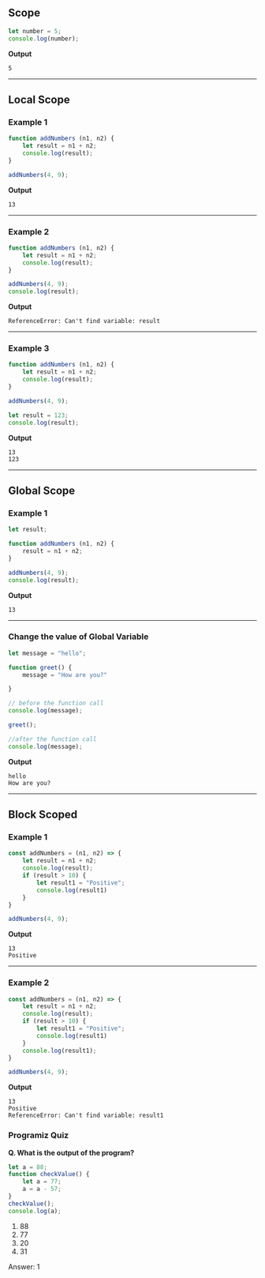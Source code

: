 ## Scope
```js
let number = 5;
console.log(number);
```
**Output**
```
5
```
***
## Local Scope
### Example 1
```js
function addNumbers (n1, n2) {
    let result = n1 + n2;
    console.log(result);
}

addNumbers(4, 9);
```
**Output**
```
13
```
***
### Example 2
```js
function addNumbers (n1, n2) {
    let result = n1 + n2;
    console.log(result);
}

addNumbers(4, 9);
console.log(result);
```
**Output**
```
ReferenceError: Can't find variable: result
```
***
### Example 3
```js
function addNumbers (n1, n2) {
    let result = n1 + n2;
    console.log(result);
}

addNumbers(4, 9);

let result = 123;
console.log(result);
```
**Output**
```
13
123
```
***
## Global Scope
### Example 1
```js
let result;

function addNumbers (n1, n2) {
    result = n1 + n2;
}

addNumbers(4, 9);
console.log(result);
```
**Output**
```
13
```
***
### Change the value of Global Variable
```js
let message = "hello";

function greet() {
    message = "How are you?"

}

// before the function call
console.log(message);

greet();

//after the function call
console.log(message);
```
**Output**
```
hello
How are you?
```
***
## Block Scoped
### Example 1
```js
const addNumbers = (n1, n2) => {
    let result = n1 + n2;
    console.log(result);
    if (result > 10) {
        let result1 = "Positive";
        console.log(result1)
    }
}

addNumbers(4, 9);
```
**Output**
```
13
Positive
```
***
### Example 2
```js
const addNumbers = (n1, n2) => {
    let result = n1 + n2;
    console.log(result);
    if (result > 10) {
        let result1 = "Positive";
        console.log(result1)
    }
    console.log(result1);
}

addNumbers(4, 9);
```
**Output**
```
13
Positive
ReferenceError: Can't find variable: result1
```
### Programiz Quiz
**Q.  What is the output of the program?**
```js
let a = 88;
function checkValue() {
    let a = 77;
    a = a - 57;
}
checkValue();
console.log(a);
```
1. 88
2. 77
3. 20
4. 31

Answer: 1
